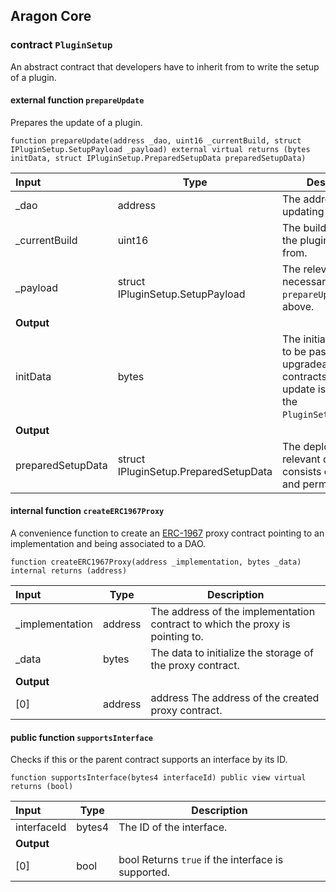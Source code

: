 ## Aragon Core

###  contract `PluginSetup`

An abstract contract that developers have to inherit from to write the setup of a plugin.

#### external function `prepareUpdate`

Prepares the update of a plugin.

```solidity
function prepareUpdate(address _dao, uint16 _currentBuild, struct IPluginSetup.SetupPayload _payload) external virtual returns (bytes initData, struct IPluginSetup.PreparedSetupData preparedSetupData) 
```

| Input | Type | Description |
|:----- | ---- | ----------- |
| _dao | address | The address of the updating DAO. |
| _currentBuild | uint16 | The build number of the plugin to update from. |
| _payload | struct IPluginSetup.SetupPayload | The relevant data necessary for the `prepareUpdate`. see above. |
| **Output** | |
| initData | bytes | The initialization data to be passed to upgradeable contracts when the update is applied in the `PluginSetupProcessor`. |
| **Output** | |
| preparedSetupData | struct IPluginSetup.PreparedSetupData | The deployed plugin's relevant data which consists of helpers and permissions. |

#### internal function `createERC1967Proxy`

A convenience function to create an [ERC-1967](https://eips.ethereum.org/EIPS/eip-1967) proxy contract pointing to an implementation and being associated to a DAO.

```solidity
function createERC1967Proxy(address _implementation, bytes _data) internal returns (address) 
```

| Input | Type | Description |
|:----- | ---- | ----------- |
| _implementation | address | The address of the implementation contract to which the proxy is pointing to. |
| _data | bytes | The data to initialize the storage of the proxy contract. |
| **Output** | |
| [0] | address | address The address of the created proxy contract. |

#### public function `supportsInterface`

Checks if this or the parent contract supports an interface by its ID.

```solidity
function supportsInterface(bytes4 interfaceId) public view virtual returns (bool) 
```

| Input | Type | Description |
|:----- | ---- | ----------- |
| interfaceId | bytes4 | The ID of the interface. |
| **Output** | |
| [0] | bool | bool Returns `true` if the interface is supported. |

